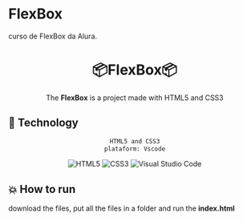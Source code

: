 # FlexBox
curso de FlexBox da Alura. 

<div align="center">
    <h1>📦FlexBox📦</h1>
</div>

<div align="center">

The **FlexBox** is a project made with HTML5 and CSS3
</div> 

## :rocket: Technology

<div align="center">

```sh
HTML5 and CSS3
plataform: Vscode
```

<img alt="HTML5" src="https://img.shields.io/badge/html5-%23E34F26.svg?style=for-the-badge&logo=html5&logoColor=white"/>
<img alt="CSS3" src="https://img.shields.io/badge/css3-%231572B6.svg?style=for-the-badge&logo=css3&logoColor=white"/>
<img alt="Visual Studio Code" src="https://img.shields.io/badge/VisualStudioCode-0078d7.svg?style=for-the-badge&logo=visual-studio-code&logoColor=white"/>


</div>

## :boom: How to run

download the files, put all the files in a folder and run the **index.html**
